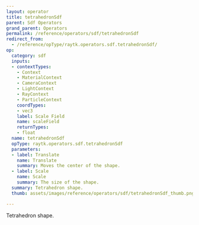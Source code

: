 ```yaml
---
layout: operator
title: tetrahedronSdf
parent: Sdf Operators
grand_parent: Operators
permalink: /reference/operators/sdf/tetrahedronSdf
redirect_from:
  - /reference/opType/raytk.operators.sdf.tetrahedronSdf/
op:
  category: sdf
  inputs:
  - contextTypes:
    - Context
    - MaterialContext
    - CameraContext
    - LightContext
    - RayContext
    - ParticleContext
    coordTypes:
    - vec3
    label: Scale Field
    name: scaleField
    returnTypes:
    - float
  name: tetrahedronSdf
  opType: raytk.operators.sdf.tetrahedronSdf
  parameters:
  - label: Translate
    name: Translate
    summary: Moves the center of the shape.
  - label: Scale
    name: Scale
    summary: The size of the shape.
  summary: Tetrahedron shape.
  thumb: assets/images/reference/operators/sdf/tetrahedronSdf_thumb.png

---
```



Tetrahedron shape.